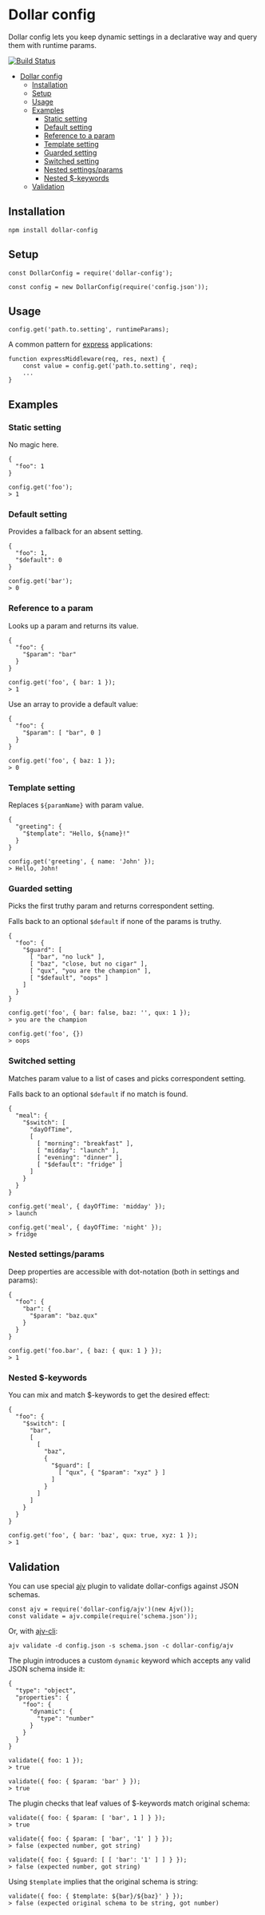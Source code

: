 # Dollar config

Dollar config lets you keep dynamic settings in a declarative way and query them with runtime params.

[![Build Status](https://travis-ci.org/razetdinov/dollar-config.svg?branch=master)](https://travis-ci.org/razetdinov/dollar-config)

<!--ts-->
   * [Dollar config](#dollar-config)
      * [Installation](#installation)
      * [Setup](#setup)
      * [Usage](#usage)
      * [Examples](#examples)
         * [Static setting](#static-setting)
         * [Default setting](#default-setting)
         * [Reference to a param](#reference-to-a-param)
         * [Template setting](#template-setting)
         * [Guarded setting](#guarded-setting)
         * [Switched setting](#switched-setting)
         * [Nested settings/params](#nested-settingsparams)
         * [Nested $-keywords](#nested--keywords)
      * [Validation](#validation)

<!-- Added by: azat, at: 2018-03-11T01:08+0300 -->

<!--te-->

## Installation
```
npm install dollar-config
```

## Setup
```
const DollarConfig = require('dollar-config');

const config = new DollarConfig(require('config.json'));
```

## Usage
```
config.get('path.to.setting', runtimeParams);
```
A common pattern for [express](http://expressjs.com/) applications:
```
function expressMiddleware(req, res, next) {
    const value = config.get('path.to.setting', req);
    ...
}
```

## Examples

### Static setting
No magic here.
```
{
  "foo": 1
}
```
```
config.get('foo');
> 1
```

### Default setting
Provides a fallback for an absent setting.
```
{
  "foo": 1,
  "$default": 0
}
```
```
config.get('bar');
> 0
```

### Reference to a param
Looks up a param and returns its value.
```
{
  "foo": {
    "$param": "bar"
  }
}
```
```
config.get('foo', { bar: 1 });
> 1
```

Use an array to provide a default value:
```
{
  "foo": {
    "$param": [ "bar", 0 ]
  }
}
```
```
config.get('foo', { baz: 1 });
> 0
```

### Template setting
Replaces `${paramName}` with param value.
```
{
  "greeting": {
    "$template": "Hello, ${name}!"
  }
}
```
```
config.get('greeting', { name: 'John' });
> Hello, John!
```

### Guarded setting
Picks the first truthy param and returns correspondent setting.

Falls back to an optional `$default` if none of the params is truthy.
```
{
  "foo": {
    "$guard": [
      [ "bar", "no luck" ],
      [ "baz", "close, but no cigar" ],
      [ "qux", "you are the champion" ],
      [ "$default", "oops" ]
    ]
  }
}
```
```
config.get('foo', { bar: false, baz: '', qux: 1 });
> you are the champion

config.get('foo', {})
> oops
```

### Switched setting
Matches param value to a list of cases and picks correspondent setting.

Falls back to an optional `$default` if no match is found.
```
{
  "meal": {
    "$switch": [
      "dayOfTime",
      [
        [ "morning": "breakfast" ],
        [ "midday": "launch" ],
        [ "evening": "dinner" ],
        [ "$default": "fridge" ]
      ]
    }
  }
}
```
```
config.get('meal', { dayOfTime: 'midday' });
> launch

config.get('meal', { dayOfTime: 'night' });
> fridge
```

### Nested settings/params
Deep properties are accessible with dot-notation (both in settings and params):
```
{
  "foo": {
    "bar": {
      "$param": "baz.qux"
    }
  }
}
```
```
config.get('foo.bar', { baz: { qux: 1 } });
> 1
```

### Nested $-keywords
You can mix and match $-keywords to get the desired effect:
```
{
  "foo": {
    "$switch": [
      "bar",
      [
        [
          "baz",
          {
            "$guard": [
              [ "qux", { "$param": "xyz" } ]
            ]
          }
        ]
      ]
    }
  }
}
```
```
config.get('foo', { bar: 'baz', qux: true, xyz: 1 });
> 1
```

## Validation
You can use special [ajv](https://github.com/epoberezkin/ajv) plugin to validate dollar-configs against JSON schemas.
```
const ajv = require('dollar-config/ajv')(new Ajv());
const validate = ajv.compile(require('schema.json'));
```
Or, with [ajv-cli](https://github.com/jessedc/ajv-cli):
```
ajv validate -d config.json -s schema.json -c dollar-config/ajv
```

The plugin introduces a custom `dynamic` keyword which accepts any valid JSON schema inside it:
```
{
  "type": "object",
  "properties": {
    "foo": {
      "dynamic": {
        "type": "number"
      }
    }
  }
}
```
```
validate({ foo: 1 });
> true

validate({ foo: { $param: 'bar' } });
> true
```

The plugin checks that leaf values of $-keywords match original schema:
```
validate({ foo: { $param: [ 'bar', 1 ] } });
> true

validate({ foo: { $param: [ 'bar', '1' ] } });
> false (expected number, got string)

validate({ foo: { $guard: [ [ 'bar': '1' ] ] } });
> false (expected number, got string)
```

Using `$template` implies that the original schema is string:
```
validate({ foo: { $template: ${bar}/${baz}' } });
> false (expected original schema to be string, got number)
```
